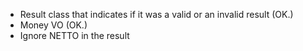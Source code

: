 - Result class that indicates if it was a valid or an invalid result (OK.)
- Money VO (OK.)
- Ignore NETTO in the result